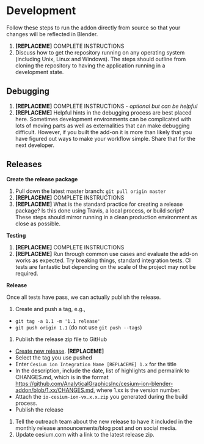 # Development

Follow these steps to run the addon directly from source so that your changes will be reflected in Blender.

1. **[REPLACEME]** COMPLETE INSTRUCTIONS
1. Discuss how to get the repository running on any operating system (including Unix, Linux and Windows). The steps should outline from cloning the repository to having the application running in a development state.

## Debugging

1. **[REPLACEME]** COMPLETE INSTRUCTIONS - _optional but can be helpful_
1. **[REPLACEME]** Helpful hints in the debugging process are best placed here. Sometimes development environments can be complicated with lots of moving parts as well as externalities that can make debugging difficult. However, if you built the add-on it is more than likely that you have figured out ways to make your workflow simple. Share that for the next developer.

## Releases

**Create the release package**

1. Pull down the latest master branch: `git pull origin master`
1. **[REPLACEME]** COMPLETE INSTRUCTIONS
1. **[REPLACEME]** What is the standard practice for creating a release package? Is this done using Travis, a local process, or build script? These steps should mirror running in a clean production environment as close as possible.

**Testing**

1. **[REPLACEME]** COMPLETE INSTRUCTIONS
1. **[REPLACEME]** Run through common use cases and evaluate the add-on works as expected. Try breaking things, standard integration tests. CI tests are fantastic but depending on the scale of the project may not be required.

**Release**

Once all tests have pass, we can actually publish the release.

1. Create and push a tag, e.g.,

-   `git tag -a 1.1 -m '1.1 release'`
-   `git push origin 1.1` (do not use `git push --tags`)

1. Publish the release zip file to GitHub

-   [Create new release](https://github.com/ORG/REPO/releases/new). **[REPLACEME]**
-   Select the tag you use pushed
-   Enter `Cesium ion Integration Name [REPLACEME] 1.x` for the title
-   In the description, include the date, list of highlights and permalink to CHANGES.md, which is in the format https://github.com/AnalyticalGraphicsInc/cesium-ion-blender-addon/blob/1.xx/CHANGES.md, where 1.xx is the version number.
-   Attach the `io-cesium-ion-vx.x.x.zip` you generated during the build process.
-   Publish the release

1. Tell the outreach team about the new release to have it included in the monthly release announcements/blog post and on social media.
1. Update cesium.com with a link to the latest release zip.
